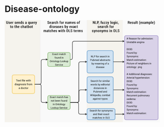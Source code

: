 # Disease-ontology
![alt text](https://github.com/elliekinz/Disease-ontology/blob/master/images/Scheme.png)
